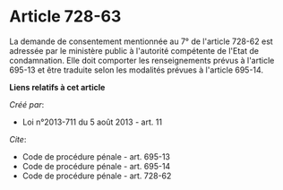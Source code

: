 # Article 728-63

La demande de consentement mentionnée au 7° de l'article 728-62 est adressée par le ministère public à l'autorité compétente
de l'Etat de condamnation. Elle doit comporter les renseignements prévus à l'article 695-13 et être traduite selon les
modalités prévues à l'article 695-14.

**Liens relatifs à cet article**

_Créé par_:

  - Loi n°2013-711 du 5 août 2013 - art. 11

_Cite_:

  - Code de procédure pénale - art. 695-13
  - Code de procédure pénale - art. 695-14
  - Code de procédure pénale - art. 728-62
